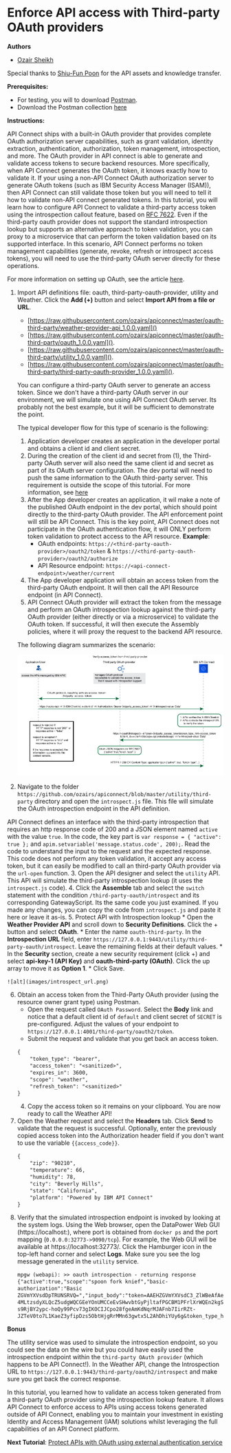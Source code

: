 # Enforce API access with Third-party OAuth providers

**Authors** 
* [Ozair Sheikh](https://github.com/ozairs)

Special thanks to [Shiu-Fun Poon](https://github.com/shiup) for the API assets and knowledge transfer. 

**Prerequisites:** 

* For testing, you will to download [Postman](https://www.getpostman.com/). 
* Download the Postman collection [here](https://www.getpostman.com/collections/9ab248322bd2f0a75eea)

**Instructions:** 

API Connect ships with a built-in OAuth provider that provides complete OAuth authorization server capabilities, such as grant validation, identity extraction, authentication, authorization, token management, introspection, and more. The OAuth provider in API connect is able to generate and validate access tokens to secure backend resources. More specifically, when API Connect generates the OAuth token, it knows exactly how to validate it. If your using a non-API Connect OAuth authorization server to generate OAuth tokens (such as IBM Security Access Manager (ISAM)), then API Connect can still validate those token but you will need to tell it how to validate non-API connect generated tokens. In this tutorial, you will learn how to configure API Connect to validate a third-party access token using the introspection callout feature, based on [RFC 7622](https://tools.ietf.org/html/rfc7662). Even if the third-party oauth provider does not support the standard introspection lookup but supports an alternative approach to token validation, you can proxy to a microservice that can perform the token validation based on its supported interface. In this scenario, API Connect performs no token management capabilities (generate, revoke, refresh or introspect access tokens), you will need to use the third-party OAuth server directly for these operations.

For more information on setting up OAuth, see the article [here](https://www.ibm.com/support/knowledgecenter/en/SSFS6T/com.ibm.apic.toolkit.doc/tutorial_apionprem_security_OAuth.html).

1. Import API definitions file: oauth, third-party-oauth-provider, utility and Weather. Click the **Add (+)** button and select **Import API from a file or URL**. 
	* [https://raw.githubusercontent.com/ozairs/apiconnect/master/oauth-third-party/weather-provider-api_1.0.0.yaml]() 
	* [https://raw.githubusercontent.com/ozairs/apiconnect/master/oauth-third-party/oauth_1.0.0.yaml](). 
	* [https://raw.githubusercontent.com/ozairs/apiconnect/master/oauth-third-party/utility_1.0.0.yaml]().
	* [https://raw.githubusercontent.com/ozairs/apiconnect/master/oauth-third-party/third-party-oauth-provider_1.0.0.yaml]().  

	You can configure a third-party OAuth server to generate an access token. Since we don't have a third-party OAuth server in our environment, we will simulate one using API Connect OAuth server. Its probably not the best example, but it will be sufficient to demonstrate the point.

	The typical developer flow for this type of scenario is the following:
	1. Application developer creates an application in the developer portal and obtains a client id and client secret.
	2. During the creation of the client id and secret from (1), the Third-party OAuth server will also need the same client id and secret as part of its OAuth server configuration. The dev portal will need to push the same information to the OAuth third-party server. This requirement is outside the scope of this tutorial. For more information, see [here](https://www.ibm.com/support/knowledgecenter/SSMNED_5.0.0/com.ibm.apic.devportal.doc/tutorial_syncing_application_credentials.html)
	3. After the App developer creates an application, it wil make a note of the published OAuth endpoint in the dev portal, which should point directly to the third-party OAuth provider. The API enforcement point will still be API Connect. This is the key point, API Connect does not participate in the OAuth authentication flow, it will ONLY perform token validation to protect access to the API resource.
		**Example**: 
		* OAuth endpoints: `https://<third-party-oauth-provider>/oauth2/token` & `https://<third-party-oauth-provider>/oauth2/authorize`
		* API Resource endpoint: `https://<api-connect-endpoint>/weather/current`
	4. The App developer application will obtain an access token from the third-party OAuth endpoint. It will then call the API Resource endpoint (in API Connect).
	5. API Connect OAuth provider will extract the token from the message and perform an OAuth introspection lookup against the third-party OAuth provider (either directly or via a microservice) to validate the OAuth token. If successful, it will then execute the Assembly policies, where it will proxy the request to the backend API resource.

	The following diagram summarizes the scenario:

	![alt](images/oauth_introspection.jpg)

2. Navigate to the folder `https://github.com/ozairs/apiconnect/blob/master/utility/third-party` directory and open the `introspect.js` file. This file will simulate the OAuth introspection endpoint in the API definition.
	
API Connect defines an interface with the third-party introspection that requires an http response code of 200 and a JSON element named `active` with the value `true`. In the code, the key part is `var response = { "active": true };` and `apim.setvariable('message.status.code', 200);`. Read the code to understand the input to the request and the expected response. This code does not perform any token validation, it accept any access token, but it can easily be modified to call an third-party OAuth provider via the `url-open` function. 
3. Open the API designer and select the `utility` API. This API will simulate the third-party introspection lookup (it uses the `introspect.js` code). 
4. Click the **Assemble** tab and select the `switch` statement with the condition `/third-party-oauth/introspect` and its corresponding GatewayScript. Its the same code you just examined. If you made any changes, you can copy the code from `introspect.js` and paste it here or leave it as-is.
5. Protect API with Introspection lookup
	* Open the **Weather Provider API** and scroll down to **Security Definitions**. Click the + button and select **OAuth**.
	* Enter the name `oauth-third-party`. In the **Introspection URL** field, enter `https://127.0.0.1:9443/utility/third-party-oauth/introspect`. Leave the remaining fields at their default values.
	* In the **Security** section, create a new security requirement (click +) and select  **api-key-1 (API Key)** and  **oauth-third-party (OAuth)**. Click the up array to move it as **Option 1**.
	* Click Save.

	![alt](images/introspect_url.png)
	
6. Obtain an access token from the Third-Party OAuth provider (using the resource owner grant type) using Postman.
	* Open the request called `OAuth Password`. Select the **Body** link and notice that a default client id of `default` and client secret of `SECRET` is pre-configured. Adjust the values of your endpoint to `https://127.0.0.1:4001/third-party/oauth2/token`.
	* Submit the request and validate that you get back an access token.
	```
	{
		"token_type": "bearer",
		"access_token": "<sanitized>",
		"expires_in": 3600,
		"scope": "weather",
		"refresh_token": "<sanitized>"
	}
	```
	4. Copy the access token so it remains on your clipboard. You are now ready to call the Weather API!
7. Open the Weather request and select the **Headers** tab. Click **Send** to validate that the request is successful. Optionally, enter the previously copied access token into the Authorization header field if you don't want to use the variable `{{access_code}}`.
	```
	{
		"zip": "90210",
		"temperature": 66,
		"humidity": 78,
		"city": "Beverly Hills",
		"state": "California",
		"platform": "Powered by IBM API Connect"
	}
	```
8. Verify that the simulated introspection endpoint is invoked by looking at the system logs. Using the Web browser, open the DataPower Web GUI (https://localhost:<port>), where port is obtained from `docker ps` and the port mapping (`0.0.0.0:32773->9090/tcp`). For example, the Web GUI will be available at https://localhost:32773/. Click the Hamburger icon in the top-left hand corner and select **Logs**. Make sure you see the log message generated in the `utility` service.
	```
	mpgw (webapi): >> oauth introspection - returning response {"active":true,"scope":"spoon fork knief","basic-authorization":"Basic ZGVmYXVsdDpTRUNSRVQ=","input_body":"token=AAEHZGVmYXVsdC3_ZlWBeAfAegONOvAFldQTeTxZMsDhZVYM_JSp99gZwGF_y3ZsvJ_DtRdsEj84Ls2QROnqRM1Grf8RmTVThssgnWlw4ZQYqRKH1JN0SjZoFQBpgrmzYnbNVA5cUsrf4jNyLPS9-4MLtzsdyXLQcZ5udgWQCGEeYOnUMCCeEvSHwvbtGyPjltafPGCBM1PFrlXrWQEn2kgSygRN6-s9RjBY2ypc-hoQy99Pcv73gIKOCIJCpo28fgeAmKdNqrMJAFnb7IirRZt-JZTeV0to7L1KaeZ3yfipDzs5ObtHjgRrMMn63gwtx5L2AhDhiYUy6g&token_type_hint=access_token"}
	```

**Bonus**

The utility service was used to simulate the introspection endpoint, so you could see the data on the wire but you could have easily used the introspection endpoint within the `third-party OAuth provider` (which happens to be API Connect!). In the Weather API, change the Introspection URL to `https://127.0.0.1:9443/third-party/oauth2/introspect` and make sure you get back the correct response. 

In this tutorial, you learned how to validate an access token generated from a third-party OAuth provider using the introspection lookup feature. It allows API Connect to enforce access to APIs using access tokens generated outside of API Connect, enabling you to maintain your investment in existing Identity and Access Management (IAM) solutions whilst leveraging the full capabilities of an API Connect platform.

**Next Tutorial**: [Protect APIs with OAuth using external authentication service](../master/oauth-redirect/README.md)